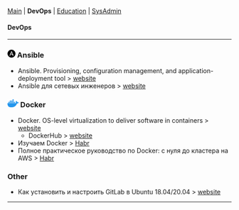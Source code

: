 [Main](README.md) | __DevOps__ | [Education](education.md) | [SysAdmin](sysadmin.md)

#### DevOps
***

### ![Ansible](img/ansible_logo_.png) Ansible
+ Ansible. Provisioning, configuration management, and application-deployment tool > [website](https://www.ansible.com/)
+ Ansible для сетевых инженеров > [website](https://ansible-for-network-engineers.readthedocs.io/ru/latest)


### ![Docker](img/docker_logo_.png) Docker
+ Docker. OS-level virtualization to deliver software in containers > [website](https://www.docker.com/)
    * DockerHub > [website](https://hub.docker.com/)
+ Изучаем Docker > [Habr](https://habr.com/ru/company/ruvds/blog/438796/)
+ Полное практическое руководство по Docker: с нуля до кластера на AWS > [Habr](https://habr.com/ru/post/310460/)


### Other
+ Как установить и настроить GitLab в Ubuntu 18.04/20.04 > [website](https://blog.sedicomm.com/2021/05/28/kak-ustanovit-i-nastroit-gitlab-v-ubuntu-18-04-20-04/)

***
